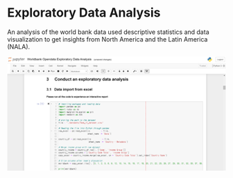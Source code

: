 # Exploratory Data Analysis

An analysis of the world bank data used descriptive statistics and data visualization to get insights from North America and the Latin America (NALA).

![Jupyter notebook](./images/Jupyter-Notebook.png)
